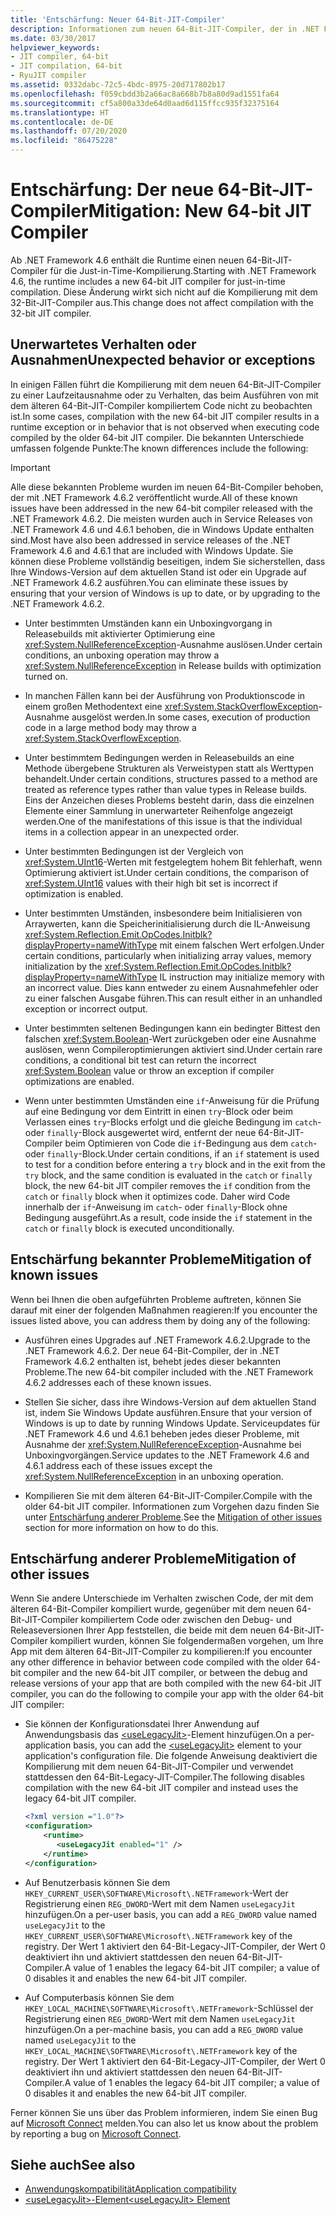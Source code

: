 ```yaml
---
title: 'Entschärfung: Neuer 64-Bit-JIT-Compiler'
description: Informationen zum neuen 64-Bit-JIT-Compiler, der in .NET Framework 4.6 enthalten ist, sowie zu unerwartetem Verhalten oder Ausnahmen, die während der Kompilierung auftreten können.
ms.date: 03/30/2017
helpviewer_keywords:
- JIT compiler, 64-bit
- JIT compilation, 64-bit
- RyuJIT compiler
ms.assetid: 0332dabc-72c5-4bdc-8975-20d717802b17
ms.openlocfilehash: f059cbdd3b2a66ac8a668b7b8a80d9ad1551fa64
ms.sourcegitcommit: cf5a800a33de64d0aad6d115ffcc935f32375164
ms.translationtype: HT
ms.contentlocale: de-DE
ms.lasthandoff: 07/20/2020
ms.locfileid: "86475228"
---
```

# <a name="mitigation-new-64-bit-jit-compiler"></a><span data-ttu-id="951ef-103">Entschärfung: Der neue 64-Bit-JIT-Compiler</span><span class="sxs-lookup"><span data-stu-id="951ef-103">Mitigation: New 64-bit JIT Compiler</span></span>
<span data-ttu-id="951ef-104">Ab .NET Framework 4.6 enthält die Runtime einen neuen 64-Bit-JIT-Compiler für die Just-in-Time-Kompilierung.</span><span class="sxs-lookup"><span data-stu-id="951ef-104">Starting with .NET Framework 4.6, the runtime includes a new 64-bit JIT compiler for just-in-time compilation.</span></span> <span data-ttu-id="951ef-105">Diese Änderung wirkt sich nicht auf die Kompilierung mit dem 32-Bit-JIT-Compiler aus.</span><span class="sxs-lookup"><span data-stu-id="951ef-105">This change does not affect compilation with the 32-bit JIT compiler.</span></span>  
  
## <a name="unexpected-behavior-or-exceptions"></a><span data-ttu-id="951ef-106">Unerwartetes Verhalten oder Ausnahmen</span><span class="sxs-lookup"><span data-stu-id="951ef-106">Unexpected behavior or exceptions</span></span>  
 <span data-ttu-id="951ef-107">In einigen Fällen führt die Kompilierung mit dem neuen 64-Bit-JIT-Compiler zu einer Laufzeitausnahme oder zu Verhalten, das beim Ausführen von mit dem älteren 64-Bit-JIT-Compiler kompiliertem Code nicht zu beobachten ist.</span><span class="sxs-lookup"><span data-stu-id="951ef-107">In some cases, compilation with the new 64-bit JIT compiler results in a runtime exception or in behavior that is not observed when executing code compiled by the older 64-bit JIT compiler.</span></span> <span data-ttu-id="951ef-108">Die bekannten Unterschiede umfassen folgende Punkte:</span><span class="sxs-lookup"><span data-stu-id="951ef-108">The known differences include the following:</span></span>  
  
> [!IMPORTANT]
> <span data-ttu-id="951ef-109">Alle diese bekannten Probleme wurden im neuen 64-Bit-Compiler behoben, der mit .NET Framework 4.6.2 veröffentlicht wurde.</span><span class="sxs-lookup"><span data-stu-id="951ef-109">All of these known issues have been addressed in the new 64-bit compiler released with the .NET Framework 4.6.2.</span></span> <span data-ttu-id="951ef-110">Die meisten wurden auch in Service Releases von .NET Framework 4.6 und 4.6.1 behoben, die in Windows Update enthalten sind.</span><span class="sxs-lookup"><span data-stu-id="951ef-110">Most have also been addressed in service releases of the .NET Framework 4.6 and 4.6.1 that are included with Windows Update.</span></span> <span data-ttu-id="951ef-111">Sie können diese Probleme vollständig beseitigen, indem Sie sicherstellen, dass Ihre Windows-Version auf dem aktuellen Stand ist oder ein Upgrade auf .NET Framework 4.6.2 ausführen.</span><span class="sxs-lookup"><span data-stu-id="951ef-111">You can eliminate these issues by ensuring that your version of Windows is up to date, or by upgrading to the .NET Framework 4.6.2.</span></span>  
  
- <span data-ttu-id="951ef-112">Unter bestimmten Umständen kann ein Unboxingvorgang in Releasebuilds mit aktivierter Optimierung eine <xref:System.NullReferenceException>-Ausnahme auslösen.</span><span class="sxs-lookup"><span data-stu-id="951ef-112">Under certain conditions, an unboxing operation may throw a <xref:System.NullReferenceException> in Release builds with optimization turned on.</span></span>  
  
- <span data-ttu-id="951ef-113">In manchen Fällen kann bei der Ausführung von Produktionscode in einem großen Methodentext eine <xref:System.StackOverflowException>-Ausnahme ausgelöst werden.</span><span class="sxs-lookup"><span data-stu-id="951ef-113">In some cases, execution of production code in a large method body may throw a <xref:System.StackOverflowException>.</span></span>  
  
- <span data-ttu-id="951ef-114">Unter bestimmtem Bedingungen werden in Releasebuilds an eine Methode übergebene Strukturen als Verweistypen statt als Werttypen behandelt.</span><span class="sxs-lookup"><span data-stu-id="951ef-114">Under certain conditions, structures passed to a method are treated as reference types rather than value types in Release builds.</span></span> <span data-ttu-id="951ef-115">Eins der Anzeichen dieses Problems besteht darin, dass die einzelnen Elemente einer Sammlung in unerwarteter Reihenfolge angezeigt werden.</span><span class="sxs-lookup"><span data-stu-id="951ef-115">One of the manifestations of this issue is that the individual items in a collection appear in an unexpected order.</span></span>  
  
- <span data-ttu-id="951ef-116">Unter bestimmten Bedingungen ist der Vergleich von <xref:System.UInt16>-Werten mit festgelegtem hohem Bit fehlerhaft, wenn Optimierung aktiviert ist.</span><span class="sxs-lookup"><span data-stu-id="951ef-116">Under certain conditions, the comparison of <xref:System.UInt16> values with their high bit set is incorrect if optimization is enabled.</span></span>  
  
- <span data-ttu-id="951ef-117">Unter bestimmten Umständen, insbesondere beim Initialisieren von Arraywerten, kann die Speicherinitialisierung durch die IL-Anweisung <xref:System.Reflection.Emit.OpCodes.Initblk?displayProperty=nameWithType> mit einem falschen Wert erfolgen.</span><span class="sxs-lookup"><span data-stu-id="951ef-117">Under certain conditions, particularly when initializing array values, memory initialization by the <xref:System.Reflection.Emit.OpCodes.Initblk?displayProperty=nameWithType> IL instruction may initialize memory with an incorrect value.</span></span> <span data-ttu-id="951ef-118">Dies kann entweder zu einem Ausnahmefehler oder zu einer falschen Ausgabe führen.</span><span class="sxs-lookup"><span data-stu-id="951ef-118">This can result either in an unhandled exception or incorrect output.</span></span>  
  
- <span data-ttu-id="951ef-119">Unter bestimmten seltenen Bedingungen kann ein bedingter Bittest den falschen <xref:System.Boolean>-Wert zurückgeben oder eine Ausnahme auslösen, wenn Compileroptimierungen aktiviert sind.</span><span class="sxs-lookup"><span data-stu-id="951ef-119">Under certain rare conditions, a conditional bit test can return the incorrect <xref:System.Boolean> value or throw an exception if compiler optimizations are enabled.</span></span>  
  
- <span data-ttu-id="951ef-120">Wenn unter bestimmten Umständen eine `if`-Anweisung für die Prüfung auf eine Bedingung vor dem Eintritt in einen `try`-Block oder beim Verlassen eines `try`-Blocks erfolgt und die gleiche Bedingung im `catch`- oder `finally`-Block ausgewertet wird, entfernt der neue 64-Bit-JIT-Compiler beim Optimieren von Code die `if`-Bedingung aus dem `catch`- oder `finally`-Block.</span><span class="sxs-lookup"><span data-stu-id="951ef-120">Under certain conditions, if an `if` statement is used to test for a condition before entering  a `try` block and in the exit from the `try` block, and the same condition is evaluated in the `catch` or `finally` block, the new 64-bit JIT compiler removes the `if` condition from the `catch` or `finally` block when it optimizes code.</span></span> <span data-ttu-id="951ef-121">Daher wird Code innerhalb der `if`-Anweisung im `catch`- oder `finally`-Block ohne Bedingung ausgeführt.</span><span class="sxs-lookup"><span data-stu-id="951ef-121">As a result, code inside the `if` statement in the `catch` or `finally` block is executed unconditionally.</span></span>  
  
<a name="General"></a>
## <a name="mitigation-of-known-issues"></a><span data-ttu-id="951ef-122">Entschärfung bekannter Probleme</span><span class="sxs-lookup"><span data-stu-id="951ef-122">Mitigation of known issues</span></span>  
 <span data-ttu-id="951ef-123">Wenn bei Ihnen die oben aufgeführten Probleme auftreten, können Sie darauf mit einer der folgenden Maßnahmen reagieren:</span><span class="sxs-lookup"><span data-stu-id="951ef-123">If you encounter the issues listed above, you can address them by doing any of the following:</span></span>  
  
- <span data-ttu-id="951ef-124">Ausführen eines Upgrades auf .NET Framework 4.6.2.</span><span class="sxs-lookup"><span data-stu-id="951ef-124">Upgrade to the .NET Framework 4.6.2.</span></span> <span data-ttu-id="951ef-125">Der neue 64-Bit-Compiler, der in .NET Framework 4.6.2 enthalten ist, behebt jedes dieser bekannten Probleme.</span><span class="sxs-lookup"><span data-stu-id="951ef-125">The new 64-bit compiler included with the .NET Framework 4.6.2 addresses each of these known issues.</span></span>  
  
- <span data-ttu-id="951ef-126">Stellen Sie sicher, dass ihre Windows-Version auf dem aktuellen Stand ist, indem Sie Windows Update ausführen.</span><span class="sxs-lookup"><span data-stu-id="951ef-126">Ensure that your version of Windows is up to date by running Windows Update.</span></span> <span data-ttu-id="951ef-127">Serviceupdates für .NET Framework 4.6 und 4.6.1 beheben jedes dieser Probleme, mit Ausnahme der <xref:System.NullReferenceException>-Ausnahme bei Unboxingvorgängen.</span><span class="sxs-lookup"><span data-stu-id="951ef-127">Service updates to the .NET Framework 4.6 and 4.6.1 address each of these issues except the <xref:System.NullReferenceException> in an unboxing operation.</span></span>  
  
- <span data-ttu-id="951ef-128">Kompilieren Sie mit dem älteren 64-Bit-JIT-Compiler.</span><span class="sxs-lookup"><span data-stu-id="951ef-128">Compile with the older 64-bit JIT compiler.</span></span> <span data-ttu-id="951ef-129">Informationen zum Vorgehen dazu finden Sie unter [Entschärfung anderer Probleme](#Other).</span><span class="sxs-lookup"><span data-stu-id="951ef-129">See the [Mitigation of other issues](#Other) section for more information on how to do this.</span></span>  
  
<a name="Other"></a>
## <a name="mitigation-of-other-issues"></a><span data-ttu-id="951ef-130">Entschärfung anderer Probleme</span><span class="sxs-lookup"><span data-stu-id="951ef-130">Mitigation of other issues</span></span>  
 <span data-ttu-id="951ef-131">Wenn Sie andere Unterschiede im Verhalten zwischen Code, der mit dem älteren 64-Bit-Compiler kompiliert wurde, gegenüber mit dem neuen 64-Bit-JIT-Compiler kompiliertem Code oder zwischen den Debug- und Releaseversionen Ihrer App feststellen, die beide mit dem neuen 64-Bit-JIT-Compiler kompiliert wurden, können Sie folgendermaßen vorgehen, um Ihre App mit dem älteren 64-Bit-JIT-Compiler zu kompilieren:</span><span class="sxs-lookup"><span data-stu-id="951ef-131">If you encounter any other difference in behavior between code compiled with the older 64-bit compiler and the new 64-bit JIT compiler, or between the debug and release versions of your app that are both compiled with the new 64-bit JIT compiler, you can do the following to compile your app with the older 64-bit JIT compiler:</span></span>  
  
- <span data-ttu-id="951ef-132">Sie können der Konfigurationsdatei Ihrer Anwendung auf Anwendungsbasis das [\<useLegacyJit>](../configure-apps/file-schema/runtime/uselegacyjit-element.md)-Element hinzufügen.</span><span class="sxs-lookup"><span data-stu-id="951ef-132">On a per-application basis, you can add the [\<useLegacyJit>](../configure-apps/file-schema/runtime/uselegacyjit-element.md) element to your application's configuration file.</span></span> <span data-ttu-id="951ef-133">Die folgende Anweisung deaktiviert die Kompilierung mit dem neuen 64-Bit-JIT-Compiler und verwendet stattdessen den 64-Bit-Legacy-JIT-Compiler.</span><span class="sxs-lookup"><span data-stu-id="951ef-133">The following disables compilation with the new 64-bit JIT compiler and instead uses the legacy 64-bit JIT compiler.</span></span>  
  
    ```xml  
    <?xml version ="1.0"?>  
    <configuration>  
        <runtime>  
           <useLegacyJit enabled="1" />  
        </runtime>  
    </configuration>  
    ```  
  
- <span data-ttu-id="951ef-134">Auf Benutzerbasis können Sie dem `HKEY_CURRENT_USER\SOFTWARE\Microsoft\.NETFramework`-Wert der Registrierung einen `REG_DWORD`-Wert mit dem Namen `useLegacyJit` hinzufügen.</span><span class="sxs-lookup"><span data-stu-id="951ef-134">On a per-user basis, you can add a `REG_DWORD` value named `useLegacyJit` to the `HKEY_CURRENT_USER\SOFTWARE\Microsoft\.NETFramework` key of the registry.</span></span> <span data-ttu-id="951ef-135">Der Wert 1 aktiviert den 64-Bit-Legacy-JIT-Compiler, der Wert 0 deaktiviert ihn und aktiviert stattdessen den neuen 64-Bit-JIT-Compiler.</span><span class="sxs-lookup"><span data-stu-id="951ef-135">A value of 1 enables the legacy 64-bit JIT compiler; a value of 0 disables it and enables the new 64-bit JIT compiler.</span></span>  
  
- <span data-ttu-id="951ef-136">Auf Computerbasis können Sie dem `HKEY_LOCAL_MACHINE\SOFTWARE\Microsoft\.NETFramework`-Schlüssel der Registrierung einen `REG_DWORD`-Wert mit dem Namen `useLegacyJit` hinzufügen.</span><span class="sxs-lookup"><span data-stu-id="951ef-136">On a per-machine basis, you can add a `REG_DWORD` value named `useLegacyJit` to the `HKEY_LOCAL_MACHINE\SOFTWARE\Microsoft\.NETFramework` key of the registry.</span></span> <span data-ttu-id="951ef-137">Der Wert 1 aktiviert den 64-Bit-Legacy-JIT-Compiler, der Wert 0 deaktiviert ihn und aktiviert stattdessen den neuen 64-Bit-JIT-Compiler.</span><span class="sxs-lookup"><span data-stu-id="951ef-137">A value of 1 enables the legacy 64-bit JIT compiler; a value of 0 disables it and enables the new 64-bit JIT compiler.</span></span>  
  
 <span data-ttu-id="951ef-138">Ferner können Sie uns über das Problem informieren, indem Sie einen Bug auf [Microsoft Connect](https://connect.microsoft.com/VisualStudio) melden.</span><span class="sxs-lookup"><span data-stu-id="951ef-138">You can also let us know about the problem by reporting a bug on [Microsoft Connect](https://connect.microsoft.com/VisualStudio).</span></span>  
  
## <a name="see-also"></a><span data-ttu-id="951ef-139">Siehe auch</span><span class="sxs-lookup"><span data-stu-id="951ef-139">See also</span></span>

- [<span data-ttu-id="951ef-140">Anwendungskompatibilität</span><span class="sxs-lookup"><span data-stu-id="951ef-140">Application compatibility</span></span>](application-compatibility.md)
- [<span data-ttu-id="951ef-141">\<useLegacyJit>-Element</span><span class="sxs-lookup"><span data-stu-id="951ef-141">\<useLegacyJit> Element</span></span>](../configure-apps/file-schema/runtime/uselegacyjit-element.md)
